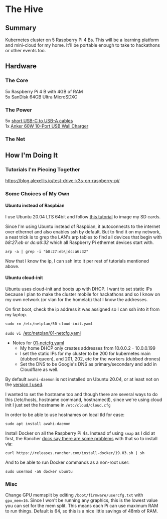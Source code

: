 # The Hive

## Summary

Kubernetes cluster on 5 Raspberry Pi 4 Bs. This will be a learning platform and mini-cloud for my home.  It'll be portable enough to take to hackathons or other events too.

## Hardware

### The Core
5x Raspberry Pi 4 B with 4GB of RAM  
5x SanDisk 64GB Ultra MicroSDXC

### The Power
5x [short USB-C to USB-A cables](https://www.amazon.com/gp/product/B07NL8CMKR/)  
1x [Anker 60W 10-Port USB Wall Charger](https://www.amazon.com/gp/product/B00YRYS4T4/)

### The Net

## How I'm Doing It

### Tutorials I'm Piecing Together

https://blog.alexellis.io/test-drive-k3s-on-raspberry-pi/  


### Some Choices of My Own

#### Ubuntu instead of Raspbian ####

I use Ubuntu 20.04 LTS 64bit and follow [this tutorial](https://ubuntu.com/tutorials/how-to-install-ubuntu-on-your-raspberry-pi#1-overview) to image my SD cards.

Since I'm using Ubuntu instead of Raspbian, it autoconnects to the internet over ethernet and also enables ssh by default.  But to find it on my network, a neat trick is to grep the LAN's arp tables to find all devices that begin with *b8:27:eb* or *dc:a6:32* which all Raspberry Pi ethernet devices start with.

`arp -a | grep -i "b8:27:eb\|dc:a6:32"`

Now that I know the ip, I can ssh into it per rest of tutorials mentioned above.

#### Ubuntu cloud-init ####

Ubuntu uses cloud-init and boots up with DHCP. I want to set static IPs because I plan to make the cluster mobile for hackathons and so I know on my own network (or vlan for the homelab) that I know the addresses.

On first boot, check the ip address it was assigned so I can ssh into it from my laptop.

`sudo rm /etc/netplan/50-cloud-init.yaml`  

`sudo vi `[/etc/netplan/01-netcfg.yaml](01-netcfg.yaml)  

*  Notes for [01-netcfg.yaml](01-netcfg.yaml)
    *  My home DHCP only creates addresses from 10.0.0.2 - 10.0.0.199
    *  I set the static IPs for my cluster to be 200 for kubernetes main (dubbed queen), and 201, 202, etc for the workers (dubbed drones)
    *  Set the DNS to be Google's DNS as primary/secondary and add in Cloudflare as well.

By default `avahi-daemon` is not installed on Ubuntu 20.04, or at least not on the [version I used](https://ubuntu.com/download/raspberry-pi/thank-you?version=20.04&architecture=arm64+raspi).

I wanted to set the hostname too and though there are several ways to do this (/etc/hosts, hostname command, hostnamectl), since we're using cloud init I just set the hostname in `/etc/cloud/cloud.cfg`

In order to be able to use hostnames on local tld for ease:

`sudo apt install avahi-daemon`

Install Docker on all the Raspberry Pi 4s. Instead of using `snap` as I did at first, the Rancher [docs say there are some problems](https://rancher.com/docs/k3s/latest/en/advanced/#using-docker-as-the-container-runtime) with that so to install via:

`curl https://releases.rancher.com/install-docker/19.03.sh | sh`

And to be able to run Docker commands as a non-root user:

`sudo usermod -aG docker ubuntu`

### Misc

Change GPU memsplit by editing `/boot/firmware/usercfg.txt` with `gpu_mem=16`.  Since I won't be running any graphics, this is the lowest value you can set for the mem split. This means each Pi can use maximum RAM to run things. Default is 64, so this is a nice little savings of 48mb of RAM.